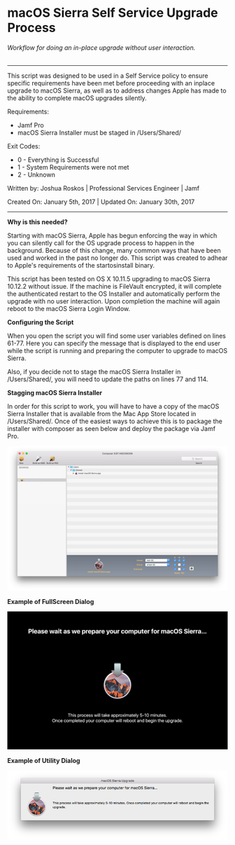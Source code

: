 # macOS Sierra Self Service Upgrade Process
###### Workflow for doing an in-place upgrade without user interaction.

___
This script was designed to be used in a Self Service policy to ensure specific requirements have been met before proceeding with an inplace upgrade to macOS Sierra, as well as to address changes Apple has made to the ability to complete macOS upgrades silently.

Requirements:
* Jamf Pro
* macOS Sierra Installer must be staged in /Users/Shared/

Exit Codes:
* 0 - Everything is Successful
* 1 - System Requirements were not met
* 2 - Unknown

Written by: Joshua Roskos | Professional Services Engineer | Jamf

Created On: January 5th, 2017 | Updated On: January 30th, 2017

___

**Why is this needed?**

Starting with macOS Sierra, Apple has begun enforcing the way in which you can silently call for the OS upgrade process to happen in the background. Because of this change, many common ways that have been used and worked in the past no longer do. This script was created to adhear to Apple's requirements of the startosinstall binary. 

This script has been tested on OS X 10.11.5 upgrading to macOS Sierra 10.12.2 without issue. If the machine is FileVault encrypted, it will complete the authenticated restart to the OS Installer and automatically perform the upgrade with no user interaction. Upon completion the machine will again reboot to the macOS Sierra Login Window.


**Configuring the Script**

When you open the script you will find some user variables defined on lines 61-77. Here you can specify the message that is displayed to the end user while the script is running and preparing the computer to upgrade to macOS Sierra.

Also, if you decide not to stage the macOS Sierra Installer in /Users/Shared/, you will need to update the paths on lines 77 and 114. 


**Stagging macOS Sierra Installer**

In order for this script to work, you will have to have a copy of the macOS Sierra Installer that is available from the Mac App Store located in /Users/Shared/. Once of the easiest ways to achieve this is to package the installer with composer as seen below and deploy the package via Jamf Pro.

![alt text](/imgs/composer.png)


**Example of FullScreen Dialog**

![alt text](/imgs/fullScreen.png)


**Example of Utility Dialog**

![alt text](/imgs/utility.png)
